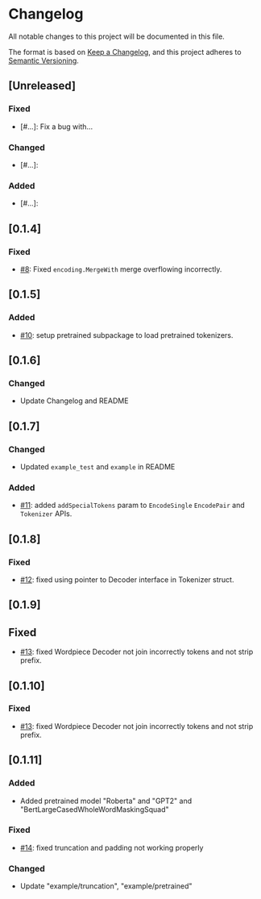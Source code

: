 # Changelog
All notable changes to this project will be documented in this file.

The format is based on [Keep a Changelog](https://keepachangelog.com/en/1.0.0/),
and this project adheres to [Semantic Versioning](https://semver.org/spec/v2.0.0.html).

## [Unreleased]

### Fixed
- [#...]: Fix a bug with...

### Changed
- [#...]: 

### Added
- [#...]: 


## [0.1.4]

### Fixed
- [#8]: Fixed `encoding.MergeWith` merge overflowing incorrectly. 

## [0.1.5]

### Added
- [#10]: setup pretrained subpackage to load pretrained tokenizers. 

## [0.1.6]

### Changed
- Update Changelog and README

## [0.1.7]

### Changed
- Updated `example_test` and `example` in README

### Added
- [#11]: added `addSpecialTokens` param to `EncodeSingle` `EncodePair` and `Tokenizer` APIs.

## [0.1.8]

### Fixed
- [#12]: fixed using pointer to Decoder interface in Tokenizer struct.

## [0.1.9]

## Fixed
- [#13]: fixed Wordpiece Decoder not join incorrectly tokens and not strip prefix.

## [0.1.10]

### Fixed
- [#13]: fixed Wordpiece Decoder not join incorrectly tokens and not strip prefix.

## [0.1.11]

### Added
- Added pretrained model "Roberta" and "GPT2" and "BertLargeCasedWholeWordMaskingSquad"

### Fixed
- [#14]: fixed truncation and padding not working properly

### Changed
- Update "example/truncation", "example/pretrained"

[#8]: https://github.com/sugarme/tokenizer/pull/8
[#10]: https://github.com/sugarme/tokenizer/pull/10
[#11]: https://github.com/sugarme/tokenizer/issues/11
[#12]: https://github.com/sugarme/tokenizer/issues/12
[#13]: https://github.com/sugarme/tokenizer/issues/13
[#14]: https://github.com/sugarme/tokenizer/issues/14
